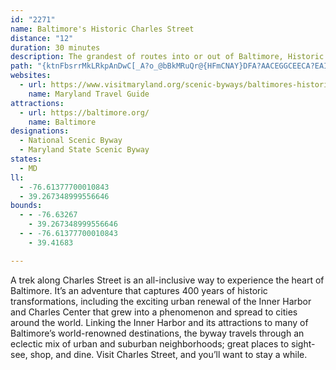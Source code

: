 ```yaml
---
id: "2271"
name: Baltimore's Historic Charles Street
distance: "12"
duration: 30 minutes
description: The grandest of routes into or out of Baltimore, Historic Charles Street follows the city's best known artery through fashionable cultural, residential, and commercial districts. Visit Charles Street, and you’ll want to stay a while.
path: "{ktnFbsrrMkLRkpAnDwC[_A?o_@bBkMRuQr@{HFmCNAY}DFA?AACEGGCEECA?EAI@]RC?iDRY^}DJefAzCesAbDuZbAeS`@y@@a@AC@YDuBLwb@dAk@DkGNcBBQIgBtEw@|A}@|AcArAmAvAkAnAANsn@dG}c@rFwN`AqOv@oE^sc@lCmKx@wTjAyo@fE[O_DiA{C}AwA_AcAy@iAkAmDqEEEc@Y_@Q]MYIQEm@Ks@Ae@F_@Lq@Z]Vc@`@WZKTQ`@_@vAwAnHSt@KVS`@U\\Y^UTSLYPg@P_@Hq@FgAAmGQsACuBEm@EuAQgAWu@[g@[}AmAm@g@g@a@i@Yk@QwA]o@I}B[}Cc@gAKYAc@@_@B_AT[Lm@\\_@XIJe@x@i@vA[dA_@~@Yf@W`@a@b@ML}@v@k@b@i@f@Y\\e@n@Q\\[n@Uj@m@hB]~@Yp@c@v@_@h@[`@_@\\a@Vg@Vg@PYHc@J]DS@Q?Y?c@?QA]Ee@IiEsAuDeAsBq@SGu@U}A]_AQ]Io@KmASoAKmC]iGu@sC_@c@GuFcAoBi@m@Q_Ba@[IqA]q@QQG"
websites:
  - url: https://www.visitmaryland.org/scenic-byways/baltimores-historic-charles-street
    name: Maryland Travel Guide
attractions:
  - url: https://baltimore.org/
    name: Baltimore
designations:
  - National Scenic Byway
  - Maryland State Scenic Byway
states:
  - MD
ll:
  - -76.61377700010843
  - 39.267348999556646
bounds:
  - - -76.63267
    - 39.267348999556646
  - - -76.61377700010843
    - 39.41683

---
```


A trek along Charles Street is an all-inclusive way to experience the heart of Baltimore. It’s an adventure that captures 400 years of historic transformations, including the exciting urban renewal of the Inner Harbor and Charles Center that grew into a phenomenon and spread to cities around the world. Linking the Inner Harbor and its attractions to many of Baltimore’s world-renowned destinations, the byway travels through an eclectic mix of urban and suburban neighborhoods; great places to sight-see, shop, and dine. Visit Charles Street, and you’ll want to stay a while.
